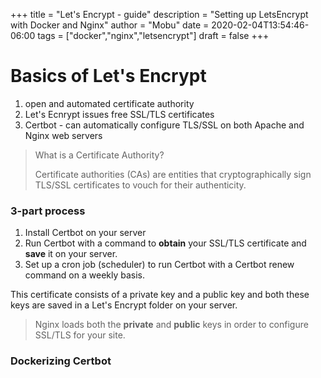 +++
title = "Let's Encrypt - guide"
description = "Setting up LetsEncrypt with Docker and Nginx"
author = "Mobu"
date = 2020-02-04T13:54:46-06:00
tags = ["docker","nginx","letsencrypt"]
draft = false
+++
# Basics of Let's Encrypt
1. open and automated certificate authority
2. Let's Ecnrypt issues free SSL/TLS certificates
3. Certbot - can automatically configure TLS/SSL on both Apache and Nginx web servers
> What is a Certificate Authority?
>
> Certificate authorities (CAs) are entities that cryptographically sign TLS/SSL certificates to vouch for their authenticity.
### 3-part process
1. Install Certbot on your server
2. Run Certbot with a command to **obtain** your SSL/TLS certificate and **save** it on your server.
3. Set up a cron job (scheduler) to run Certbot with a Certbot renew command on a weekly basis.

This certificate consists of a private key and a public key and both these keys are saved in a Let's Encrypt folder on your server.
> Nginx loads both the **private** and **public** keys in order to configure SSL/TLS for your site.

### Dockerizing Certbot
